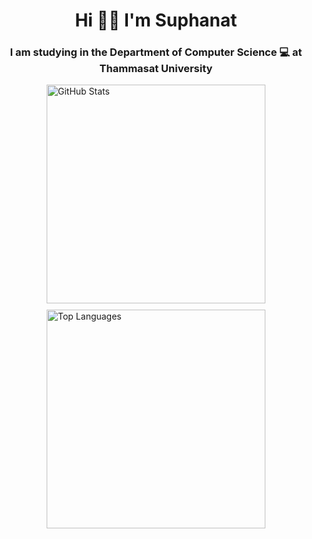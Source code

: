 <h1 align="center">Hi 👋🏻 I'm Suphanat</h1>
<h3 align="center">I am studying in the Department of Computer Science 💻 at Thammasat University</h3>


<div style="display: flex; flex-wrap: wrap; justify-content: center; gap: 10px;">
  <img src="https://github-readme-stats.vercel.app/api?username=suphanatchanlek30&theme=swift&show_icons=true" alt="GitHub Stats" style="max-width: 100%; height: auto; width: 350px;">
  <img src="https://github-readme-stats.vercel.app/api/top-langs/?username=suphanatchanlek30&layout=compact&theme=swift" alt="Top Languages" style="max-width: 100%; height: auto; width: 350px;">
</div>
